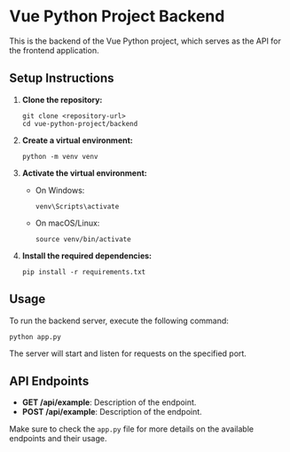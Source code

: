 # Vue Python Project Backend

This is the backend of the Vue Python project, which serves as the API for the frontend application.

## Setup Instructions

1. **Clone the repository:**
   ```
   git clone <repository-url>
   cd vue-python-project/backend
   ```

2. **Create a virtual environment:**
   ```
   python -m venv venv
   ```

3. **Activate the virtual environment:**
   - On Windows:
     ```
     venv\Scripts\activate
     ```
   - On macOS/Linux:
     ```
     source venv/bin/activate
     ```

4. **Install the required dependencies:**
   ```
   pip install -r requirements.txt
   ```

## Usage

To run the backend server, execute the following command:

```
python app.py
```

The server will start and listen for requests on the specified port.

## API Endpoints

- **GET /api/example**: Description of the endpoint.
- **POST /api/example**: Description of the endpoint.

Make sure to check the `app.py` file for more details on the available endpoints and their usage.